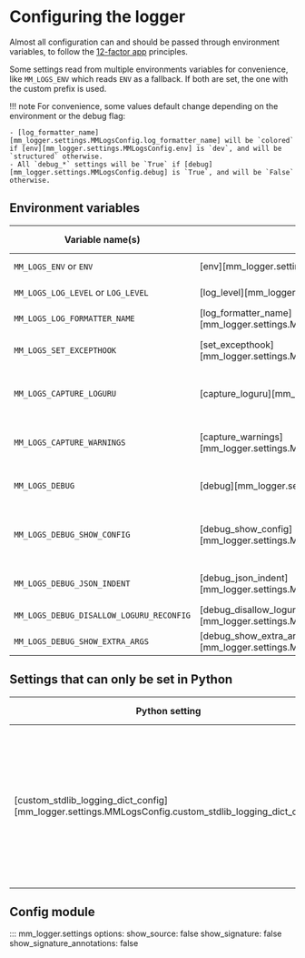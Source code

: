# Configuring the logger

Almost all configuration can and should be passed through environment variables, to follow the [12-factor app](https://12factor.net/) principles.

Some settings read from multiple environments variables for convenience, like `MM_LOGS_ENV` which reads `ENV` as a fallback. If both are set, the one with the custom prefix is used.

!!! note
    For convenience, some values default change depending on the environment or the debug flag:

    - [log_formatter_name][mm_logger.settings.MMLogsConfig.log_formatter_name] will be `colored` if [env][mm_logger.settings.MMLogsConfig.env] is `dev`, and will be `structured` otherwise.
    - All `debug_*` settings will be `True` if [debug][mm_logger.settings.MMLogsConfig.debug] is `True`, and will be `False` otherwise.

## Environment variables

| Variable name(s) | Python setting | Default value | Description |
|------------------|---|------------|-------------|
| `MM_LOGS_ENV` or `ENV` | [env][mm_logger.settings.MMLogsConfig.env] | `production` | The environment name. |
| `MM_LOGS_LOG_LEVEL` or `LOG_LEVEL` | [log_level][mm_logger.settings.MMLogsConfig.log_level] |`INFO` | The log level number or name. |
| `MM_LOGS_LOG_FORMATTER_NAME` | [log_formatter_name][mm_logger.settings.MMLogsConfig.log_formatter_name] | `structured` or `colored` | The log formatter name. |
| `MM_LOGS_SET_EXCEPTHOOK` | [set_excepthook][mm_logger.settings.MMLogsConfig.set_excepthook] | `True` | Whether the logger should set the `sys.excepthook`. |
| `MM_LOGS_CAPTURE_LOGURU` | [capture_loguru][mm_logger.settings.MMLogsConfig.capture_loguru] | `True` | Whether the logger should capture logs emitted through loguru. |
| `MM_LOGS_CAPTURE_WARNINGS` | [capture_warnings][mm_logger.settings.MMLogsConfig.capture_warnings] | `True` | Whether the logger should capture warnings from the `warnings` module. |
| `MM_LOGS_DEBUG` | [debug][mm_logger.settings.MMLogsConfig.debug] | `False` | Enable or disable all MM Logger debug options. |
| `MM_LOGS_DEBUG_SHOW_CONFIG` | [debug_show_config][mm_logger.settings.MMLogsConfig.debug_show_config] | `False` | Log the logging configuration at the end of `configure_logging()`, as DEBUG. |
| `MM_LOGS_DEBUG_JSON_INDENT` | [debug_json_indent][mm_logger.settings.MMLogsConfig.debug_json_indent] | `None` | Indent JSON logs. Should only be used for debugging. |
| `MM_LOGS_DEBUG_DISALLOW_LOGURU_RECONFIG` | [debug_disallow_loguru_reconfig][mm_logger.settings.MMLogsConfig.debug_disallow_loguru_reconfig] | `False` | Unused. |
| `MM_LOGS_DEBUG_SHOW_EXTRA_ARGS` | [debug_show_extra_args][mm_logger.settings.MMLogsConfig.debug_show_extra_args] | `False` | Unused. |


## Settings that can only be set in Python

| Python setting | Default value | Description |
|----------------|---------------|-------------|
| [custom_stdlib_logging_dict_config][mm_logger.settings.MMLogsConfig.custom_stdlib_logging_dict_config] | `{}` | A custom dict config for the standard library logger, to be merged with the logger default config. See [Python logging dict configuration schema]([#python-logging-configuration](https://docs.python.org/3/library/logging.config.html#dictionary-schema-details)). |

## Config module

::: mm_logger.settings
    options:
        show_source: false
        show_signature: false
        show_signature_annotations: false
        <!-- members:
          - MMLogsConfig
          - load_config -->
